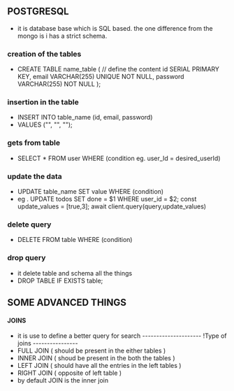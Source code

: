 ## POSTGRESQL 
- it is database base which is SQL  based. the one difference from the mongo is i has a strict schema. 

### creation of the tables 
- CREATE TABLE name_table (
    // define the content
    id SERIAL PRIMARY KEY,
    email VARCHAR(255) UNIQUE NOT NULL,
    password VARCHAR(255) NOT NULL
);

### insertion in the table 
- INSERT INTO table_name (id, email, password)
- VALUES ("", "", "");

### gets from table 
- SELECT * FROM user WHERE (condition eg. user_Id = desired_userId)

### update the data
- UPDATE table_name SET value WHERE (condition)
- eg . UPDATE todos SET done = $1 WHERE user_id = $2;
const update_values = [true,3];
await client.query(query,update_values)


### delete query
- DELETE FROM table WHERE (condition)


### drop query 
- it delete table and schema all the things
- DROP TABLE IF EXISTS table;


## SOME ADVANCED THINGS
#### JOINS
- it is use to define a better query for search
--------------------- !Type of joins ----------------
- FULL JOIN ( should be present in the either tables )
- INNER JOIN ( shoud be present in the both the tables )
- LEFT JOIN ( should have all the entries in the left tables )
- RIGHT JOIN ( opposite of left table )
- by default JOIN is the inner join